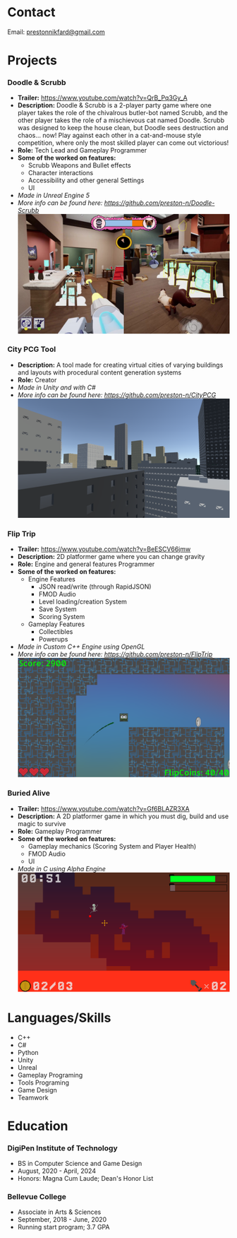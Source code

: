 # Contact
Email: prestonnikfard@gmail.com

# Projects
### Doodle & Scrubb
  * **Trailer:**  https://www.youtube.com/watch?v=QrB_Pq3Gy_A
  * **Description:** Doodle & Scrubb is a 2-player party game where one player takes the role of the chivalrous butler-bot named Scrubb, and the other player takes the role of a mischievous cat named Doodle. Scrubb was designed to keep the house clean, but Doodle sees destruction and chaos… now! Play against each other in a cat-and-mouse style competition, where only the most skilled player can come out victorious!
  * **Role:** Tech Lead and Gameplay Programmer
  * **Some of the worked on features:**
    * Scrubb Weapons and Bullet effects
    * Character interactions 
    * Accessibility and other general Settings
    * UI 
  * *Made in Unreal Engine 5*
  * *More info can be found here: https://github.com/preston-n/Doodle-Scrubb* 
![Doodle & Scrubb Gameplay )](https://github.com/preston-n/Doodle-Scrubb/blob/main/Screenshots/Doodle%26Scrubb_3_hi_res.jpg?raw=true)
    
### City PCG Tool
  * **Description:** A tool made for creating virtual cities of varying buildings and layouts with procedural content generation systems
  * **Role:** Creator
  * *Made in Unity and with C#*
  * *More info can be found here: https://github.com/preston-n/CityPCG* 
![Picture of Generated City](https://github.com/preston-n/Projects/blob/main/Screenshots/CityPCG/City3.png?raw=true)

### Flip Trip
  * **Trailer:**  https://www.youtube.com/watch?v=BeESCV66jmw
  * **Description:** 2D platformer game where you can change gravity
  * **Role:** Engine and general features Programmer
  * **Some of the worked on features:**
    * Engine Features 
      * JSON read/write (through RapidJSON)
      * FMOD Audio
      * Level loading/creation System
      * Save System
      * Scoring System
    * Gameplay Features
      * Collectibles
      * Powerups
  * *Made in Custom C++ Engine using OpenGL*
  * *More info can be found here: https://github.com/preston-n/FlipTrip*
![Flip Trip Gameplay](https://github.com/preston-n/Projects/blob/main/Screenshots/FlipTrip/FlipTrip1.png?raw=true)

### Buried Alive
  * **Trailer:**  https://www.youtube.com/watch?v=Gf6BLAZR3XA
  * **Description:** A 2D platformer game in which you must dig, build and use magic to survive
  * **Role:** Gameplay Programmer
  * **Some of the worked on features:**
    * Gameplay mechanics (Scoring System and Player Health)
    * FMOD Audio
    * UI  
  * *Made in C using Alpha Engine*  
![Buried Alive Gameplay](https://github.com/preston-n/Projects/blob/main/Screenshots/BuriedAlive/BuriedAlive4.png?raw=true)

# Languages/Skills
- C++
- C#
- Python
- Unity
- Unreal
- Gameplay Programing
- Tools Programing 
- Game Design
- Teamwork
  
# Education 
### DigiPen Institute of Technology
  * BS in Computer Science and Game Design	
  * August, 2020 - April, 2024
  * Honors: Magna Cum Laude; Dean's Honor List 

### Bellevue College 	
  * Associate in Arts & Sciences		
  * September, 2018 - June, 2020 
  * Running start program; 3.7 GPA

